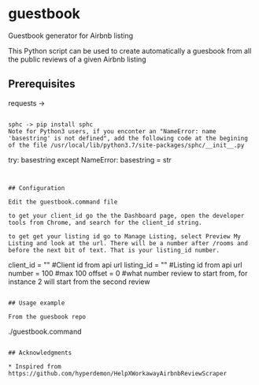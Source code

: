 # guestbook
Guestbook generator for Airbnb listing

This Python script can be used to create automatically a guesbook from all the public reviews of a given Airbnb listing


## Prerequisites


requests -> 
```pip install requests

sphc -> pip install sphc 
Note for Python3 users, if you enconter an "NameError: name 'basestring' is not defined", add the following code at the begining of the file /usr/local/lib/python3.7/site-packages/sphc/__init__.py

```
try:
  basestring
except NameError:
  basestring = str
```


## Configuration

Edit the guestbook.command file

to get your client_id go the the Dashboard page, open the developer tools from Chrome, and search for the client_id string.

to get get your listing id go to Manage Listing, select Preview My Listing and look at the url. There will be a number after /rooms and before the next bit of text. That is your listing_id number.

```
client_id = "" #Client id from api url
listing_id = "" #Listing id from api url
number = 100 #max 100
offset = 0 #what number review to start from, for instance 2 will start from the second review
```

## Usage example

From the guesbook repo
```
./guestbook.command
```

## Acknowledgments

* Inspired from https://github.com/hyperdemon/HelpXWorkawayAirbnbReviewScraper

